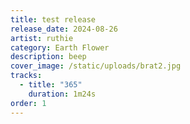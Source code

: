 ```yaml
---
title: test release
release_date: 2024-08-26
artist: ruthie
category: Earth Flower
description: beep
cover_image: /static/uploads/brat2.jpg
tracks:
  - title: "365"
    duration: 1m24s
order: 1
---
```

